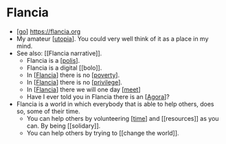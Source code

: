 # Flancia

- [[go]] https://flancia.org
- My amateur [[utopia]]. You could very well think of it as a place in my mind. 
- See also: [[Flancia narrative]].
  - Flancia is a [[polis]].
  - Flancia is a digital [[bolo]].
  - In [[Flancia]] there is no [[poverty]].
  - In [[Flancia]] there is no [[privilege]].
  - In [[Flancia]] there we will one day [[meet]]
  - Have I ever told you in Flancia there is an [[Agora]]?
- Flancia is a world in which everybody that is able to help others, does so, some of their time.
  - You can help others by volunteering [[time]] and [[resources]] as you can. By being [[solidary]].
  - You can help others by trying to [[change the world]].

[//begin]: # "Autogenerated link references for markdown compatibility"
[go]: go "Go"
[utopia]: utopia "Utopia"
[flancia-narrative]: flancia-(narrative) "Flancia Narrative"
[polis]: polis "Polis"
[flancia]: flancia "Flancia"
[poverty]: poverty "Poverty"
[privilege]: privilege "Privilege"
[meet]: meet "Meet"
[agora]: agora "Agora"
[time]: time "Time"
[//end]: # "Autogenerated link references"